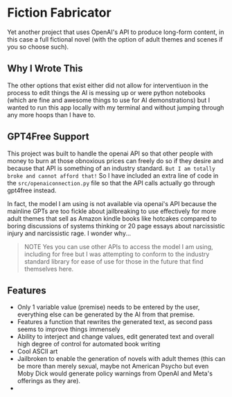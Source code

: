 # Fiction Fabricator

Yet another project that uses OpenAI's API to produce long-form content, in this case a full fictional novel (with the option of adult themes and scenes if you so choose such).

## Why I Wrote This

The other options that exist either did not allow for interventiuon in the process to edit things the AI is messing up or were python notebooks (which are fine and awesome things to use for AI demonstrations) but I wanted to run this app locally with my terminal and without jumping through any more hoops than I have to.

## GPT4Free Support

This project was built to handle the openai API so that other people with money to burn at those obnoxious prices can freely do so if they desire and because that API is something of an industry standard. `But I am totally broke and cannot afford that!` So I have included an extra line of code in the `src/openaiconnection.py` file so that the API calls actually go through gpt4free instead.

In fact, the model I am using is not available via openai's API because the mainline GPTs are too fickle about jailbreaking to use effectively for more adult themes that sell as Amazon kindle books like hotcakes compared to boring discussions of systems thinking or 20 page essays about narcissistic injury and narcissistic rage. I wonder why...

> NOTE
> Yes you can use other APIs to access the model I am using, including for free but I was attempting to conform to the industry standard library for ease of use for those in the future that find themselves here.

## Features

- Only 1 variable value (premise) needs to be entered by the user, everything else can be generated by the AI from that premise.
- Features a function that rewrites the generated text, as second pass seems to improve things immensely
- Ability to interject and change values, edit generated text and overall high degree of control for automated book writing
- Cool ASCII art
- Jailbroken to enable the generation of novels with adult themes (this can be more than merely sexual, maybe not American Psycho but even Moby Dick would generate policy warnings from OpenAI and Meta's offerings as they are).
-
